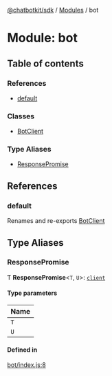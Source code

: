 [@chatbotkit/sdk](../README.md) / [Modules](../modules.md) / bot

# Module: bot

## Table of contents

### References

- [default](bot.md#default)

### Classes

- [BotClient](../classes/bot.BotClient.md)

### Type Aliases

- [ResponsePromise](bot.md#responsepromise)

## References

### default

Renames and re-exports [BotClient](../classes/bot.BotClient.md)

## Type Aliases

### ResponsePromise

Ƭ **ResponsePromise**\<`T`, `U`\>: [`client`](client.md)

#### Type parameters

| Name |
| :------ |
| `T` |
| `U` |

#### Defined in

[bot/index.js:8](https://github.com/chatbotkit/node-sdk/blob/1a40caa/packages/sdk/src/bot/index.js#L8)
